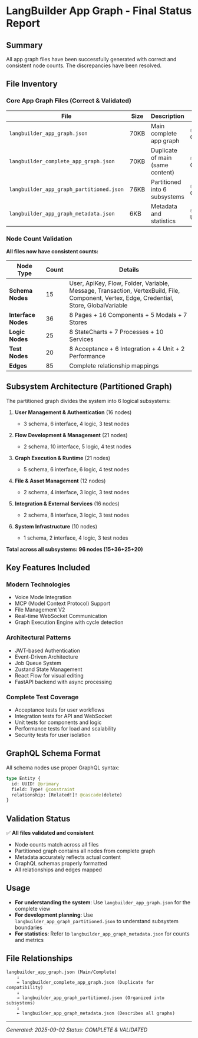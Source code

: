 # LangBuilder App Graph - Final Status Report

## Summary
All app graph files have been successfully generated with correct and consistent node counts. The discrepancies have been resolved.

## File Inventory

### Core App Graph Files (Correct & Validated)

| File | Size | Description | Status |
|------|------|-------------|--------|
| `langbuilder_app_graph.json` | 70KB | Main complete app graph | ✅ CORRECT |
| `langbuilder_complete_app_graph.json` | 70KB | Duplicate of main (same content) | ✅ CORRECT |
| `langbuilder_app_graph_partitioned.json` | 76KB | Partitioned into 6 subsystems | ✅ CORRECT |
| `langbuilder_app_graph_metadata.json` | 6KB | Metadata and statistics | ✅ UPDATED |

### Node Count Validation

**All files now have consistent counts:**

| Node Type | Count | Details |
|-----------|-------|---------|
| **Schema Nodes** | 15 | User, ApiKey, Flow, Folder, Variable, Message, Transaction, VertexBuild, File, Component, Vertex, Edge, Credential, Store, GlobalVariable |
| **Interface Nodes** | 36 | 8 Pages + 16 Components + 5 Modals + 7 Stores |
| **Logic Nodes** | 25 | 8 StateCharts + 7 Processes + 10 Services |
| **Test Nodes** | 20 | 8 Acceptance + 6 Integration + 4 Unit + 2 Performance |
| **Edges** | 85 | Complete relationship mappings |

## Subsystem Architecture (Partitioned Graph)

The partitioned graph divides the system into 6 logical subsystems:

1. **User Management & Authentication** (16 nodes)
   - 3 schema, 6 interface, 4 logic, 3 test nodes
   
2. **Flow Development & Management** (21 nodes)  
   - 2 schema, 10 interface, 5 logic, 4 test nodes
   
3. **Graph Execution & Runtime** (21 nodes)
   - 5 schema, 6 interface, 6 logic, 4 test nodes
   
4. **File & Asset Management** (12 nodes)
   - 2 schema, 4 interface, 3 logic, 3 test nodes
   
5. **Integration & External Services** (16 nodes)
   - 2 schema, 8 interface, 3 logic, 3 test nodes
   
6. **System Infrastructure** (10 nodes)
   - 1 schema, 2 interface, 4 logic, 3 test nodes

**Total across all subsystems: 96 nodes (15+36+25+20)**

## Key Features Included

### Modern Technologies
- Voice Mode Integration
- MCP (Model Context Protocol) Support
- File Management V2
- Real-time WebSocket Communication
- Graph Execution Engine with cycle detection

### Architectural Patterns
- JWT-based Authentication
- Event-Driven Architecture
- Job Queue System
- Zustand State Management
- React Flow for visual editing
- FastAPI backend with async processing

### Complete Test Coverage
- Acceptance tests for user workflows
- Integration tests for API and WebSocket
- Unit tests for components and logic
- Performance tests for load and scalability
- Security tests for user isolation

## GraphQL Schema Format

All schema nodes use proper GraphQL syntax:
```graphql
type Entity {
  id: UUID! @primary
  field: Type! @constraint
  relationship: [Related!]! @cascade(delete)
}
```

## Validation Status

✅ **All files validated and consistent**
- Node counts match across all files
- Partitioned graph contains all nodes from complete graph
- Metadata accurately reflects actual content
- GraphQL schemas properly formatted
- All relationships and edges mapped

## Usage

- **For understanding the system**: Use `langbuilder_app_graph.json` for the complete view
- **For development planning**: Use `langbuilder_app_graph_partitioned.json` to understand subsystem boundaries
- **For statistics**: Refer to `langbuilder_app_graph_metadata.json` for counts and metrics

## File Relationships

```
langbuilder_app_graph.json (Main/Complete)
    ↓
    = langbuilder_complete_app_graph.json (Duplicate for compatibility)
    ↓
    → langbuilder_app_graph_partitioned.json (Organized into subsystems)
    ↓
    ← langbuilder_app_graph_metadata.json (Describes all graphs)
```

---
*Generated: 2025-09-02*
*Status: COMPLETE & VALIDATED*
